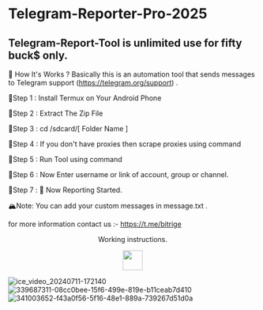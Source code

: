 # Telegram-Reporter-Pro-2025

## Telegram-Report-Tool is unlimited use for fifty buck$ only.

📌 How It's Works ? 
Basically this is an automation tool that sends messages to Telegram support (https://telegram.org/support) .

🍁Step 1 : 	Install Termux on Your Android Phone

🍁Step 2 : 	Extract The Zip File

🍁Step 3 : 	cd /sdcard/[ Folder Name ]

🍁Step 4 : 	If you don't have proxies then scrape proxies using command

🍁Step 5 : 	Run Tool using command

🍁Step 6 : 	Now Enter username or link of account, group or channel.

🍁Step 7 :   🎉 Now Reporting Started.

🏔️Note: You can add your custom messages in message.txt .

for more information contact us :- https://t.me/bitrige

<p align="center">
  Working instructions.
</p>
<p align="center">
  <a href="https://youtu.be/I2dladEBQ3Y?si=Nxw2j_SjgB2kRtzH">
    <img src="https://www.iconsdb.com/icons/preview/red/youtube-4-xxl.png" width="40" height="40">
  </a>
</p>

![ice_video_20240711-172140](https://github.com/user-attachments/assets/f8e1bad2-d7be-4082-a0cb-2944958d3c0e)
![339687311-08cc0bee-15f6-499e-819e-b11ceab7d410](https://github.com/user-attachments/assets/5f19fea9-fd38-43c1-a7a8-b71cb89bcbd8)
![341003652-f43a0f56-5f16-48e1-889a-739267d51d0a](https://github.com/user-attachments/assets/78ef223e-73f1-422b-a7f0-90eb1d537954)
